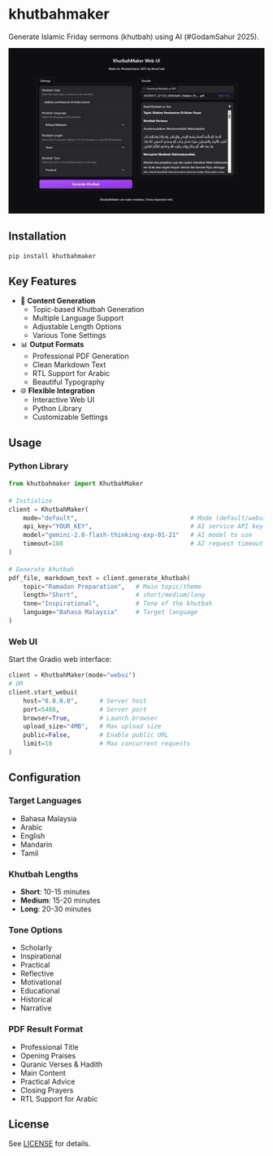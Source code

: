# khutbahmaker

Generate Islamic Friday sermons (khutbah) using AI (#GodamSahur 2025).

![KhutbahMaker Web UI](assets/thumb.webp)

## Installation

```bash
pip install khutbahmaker
```

## Key Features

- 📝 **Content Generation**
  - Topic-based Khutbah Generation
  - Multiple Language Support
  - Adjustable Length Options
  - Various Tone Settings
- 📊 **Output Formats**
  - Professional PDF Generation
  - Clean Markdown Text
  - RTL Support for Arabic
  - Beautiful Typography
- 🌐 **Flexible Integration**
  - Interactive Web UI
  - Python Library
  - Customizable Settings

## Usage

### Python Library

```python
from khutbahmaker import KhutbahMaker

# Initialize
client = KhutbahMaker(
    mode="default",                               # Mode (default/webui)
    api_key="YOUR_KEY",                           # AI service API key
    model="gemini-2.0-flash-thinking-exp-01-21"   # AI model to use
    timeout=180                                   # AI request timeout in seconds
)

# Generate khutbah
pdf_file, markdown_text = client.generate_khutbah(
    topic="Ramadan Preparation",   # Main topic/theme
    length="Short",                # short/medium/long
    tone="Inspirational",          # Tone of the khutbah
    language="Bahasa Malaysia"     # Target language
)
```

### Web UI

Start the Gradio web interface:

```python
client = KhutbahMaker(mode="webui")
# OR
client.start_webui(
    host="0.0.0.0",      # Server host
    port=5488,           # Server port
    browser=True,        # Launch browser
    upload_size="4MB",   # Max upload size
    public=False,        # Enable public URL
    limit=10             # Max concurrent requests
)
```

## Configuration

### Target Languages
- Bahasa Malaysia
- Arabic
- English
- Mandarin
- Tamil

### Khutbah Lengths
- **Short**: 10-15 minutes
- **Medium**: 15-20 minutes
- **Long**: 20-30 minutes

### Tone Options
- Scholarly
- Inspirational
- Practical
- Reflective
- Motivational
- Educational
- Historical
- Narrative

### PDF Result Format
- Professional Title
- Opening Praises
- Quranic Verses & Hadith
- Main Content
- Practical Advice
- Closing Prayers
- RTL Support for Arabic

## License

See [LICENSE](LICENSE) for details.
